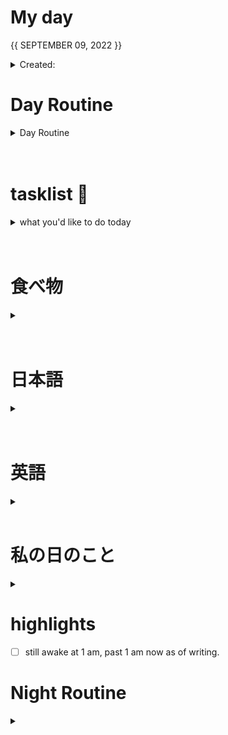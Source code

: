 # My day

{{ SEPTEMBER 09, 2022 }}
	<details>
    <summary> Created: </summary>
	{{ 20220909 }} 
	{{01:00}}
    </details>

      
# Day Routine
<details>
<summary> Day Routine </summary>

	- [ ] 起きる ~
	- [ ] meditate : affirmation -
	- [ ] ベッド
	- [ ] 歯をブラシする
	- [ ] シャワー
	- [ ] 一ページ「Book: <<  >>」

</details>

<br>
<br>


# tasklist 📑
<details>
<summary> what you'd like to do today </summary>


Today is : Rest day from the gym

	- [ ] 喫茶店に行きたい
	- [ ] reply to 先輩
	- [ ] reply to ｓｔｒａｗｂｓ 
	- [ ] reply to 友達
	- [ ] 元気ＩＩのワークブックをやりたい
	- [ ] あんきをやってください
	- [ ] わにかにもやってみたいです。
	- [ ] update logs
	- [ ] ビジネスの日本語の動画を続けたい

	<br>
	<br>

	- [ ] what happened to [learn how to make games?]
	- [ ] what happened to [study for an hour everyday - acco]
	- [ ] what happened to [figure out where to get the updated curriculum sheet?]
		答え：working on it, looking for updates, asking around

	- [ ] what happened to [figuring out what you really want to do with your life]
		I guess there's no winning. Most people never find out what they want to do with their lives or the tangent they went through is completely different from what they expected/planned for/imagined. So please, goodness me, stop worrying about it so much.

	- [ ] update yesterday's word of the day! 20220908






	
not applicable, did not go to the gym 

</details>

<br>
<br>
	
# 食べ物
<details>
<summary> </summary>

	- [ ] 朝ご飯
		- [ ] ```<<　  >>```

	- [ ] 昼ご飯
		- [ ] ```<<    >>```

	- [ ] 晩ご飯
		- [ ] ```<<    >>```

</details>
<br>
<br>

# 日本語
<details>
<summary></summary>

	- [ ] 元気　教科書
	- [ ] あんき
	- [ ] WANIKANI - 
	- [ ] Manabi Reader
	- [ ] 聞き取り (jpconvoみたいです)
	- [ ] comprehensive jp, did not continue past 好きなもの

</details><br>
<br>

# 英語
<details >
<summary></summary>

- [ｘ] 今日の単語:

	 ``` 
	 -
	  - 
	```
<details >
<summary> DID YOU KNOW? [ screenshot ] </summary>



</details>
</details>

<br>

# 私の日のこと
<details>
<summary></summary>

	
n/a - rest day

</details>


# highlights
- [ ] still awake at 1 am, past 1 am now as of writing.
 

# Night Routine

<details>
<summary></summary>
	- [ ] water plants 
	- [ ] wash face
	- [ ] brush teeth
	- [ ] skin care
	- [ ] journal

Estimated sleep time: ~ [<<    >>]


❌


